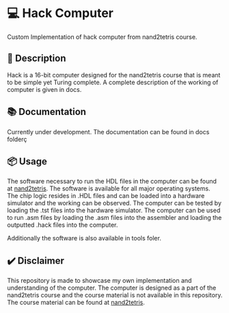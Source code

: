 # 💻 Hack Computer 
Custom Implementation of hack computer from nand2tetris course. 

## 📝 Description
Hack is a 16-bit computer designed for the nand2tetris course that is meant to be simple yet Turing complete.  A complete description of the working of computer is given in docs. 

## 📚 Documentation
Currently under development. The documentation can be found in docs folderç

## 📦 Usage
The software necessary to run the HDL files in the computer can be found at [nand2tetris](https://www.nand2tetris.org/software). The software is available for all major operating systems. The chip logic resides in .HDL files and can be loaded into a hardware simulator and the working can be observed. The computer can be tested by loading the .tst files into the hardware simulator. The computer can be used to run .asm files by loading the .asm files into the assembler and loading the outputted .hack files into the computer.

Additionally the software is also available in tools foler.

## ✔️ Disclaimer
This repository is made to showcase my own implementation and understanding of the computer. The computer is designed as a part of the nand2tetris course and the course material is not available in this repository. The course material can be found at [nand2tetris](https://www.nand2tetris.org/).

